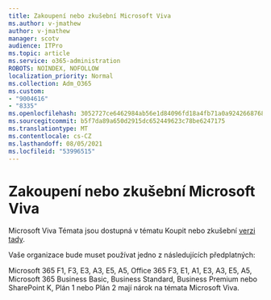 ```yaml
---
title: Zakoupení nebo zkušební Microsoft Viva
ms.author: v-jmathew
author: v-jmathew
manager: scotv
audience: ITPro
ms.topic: article
ms.service: o365-administration
ROBOTS: NOINDEX, NOFOLLOW
localization_priority: Normal
ms.collection: Adm_O365
ms.custom:
- "9004616"
- "8335"
ms.openlocfilehash: 3052727ce6462984ab56e1d84096fd18a4fb71a0a9242668768793e2d0416ab5
ms.sourcegitcommit: b5f7da89a650d2915dc652449623c78be6247175
ms.translationtype: MT
ms.contentlocale: cs-CZ
ms.lasthandoff: 08/05/2021
ms.locfileid: "53996515"
---
```

# <a name="buy-or-trial-microsoft-viva"></a>Zakoupení nebo zkušební Microsoft Viva

Microsoft Viva Témata jsou dostupná v tématu Koupit nebo zkušební [verzi tady](https://aka.ms/BuyVivaTopics).

Vaše organizace bude muset používat jedno z následujících předplatných:

Microsoft 365 F1, F3, E3, A3, E5, A5, Office 365 F3, E1, A1, E3, A3, E5, A5, Microsoft 365 Business Basic, Business Standard, Business Premium nebo SharePoint K, Plán 1 nebo Plán 2 mají nárok na témata Microsoft Viva.
